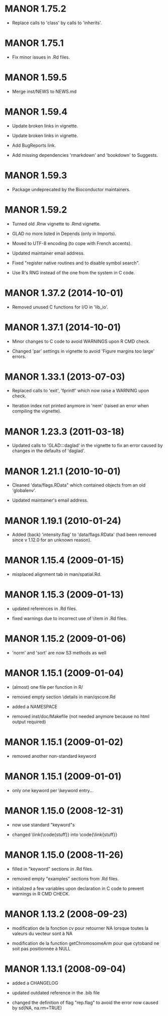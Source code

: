 # MANOR 1.75.2

 * Replace calls to 'class' by calls to 'inherits'.

# MANOR 1.75.1

 * Fix minor issues in .Rd files.

# MANOR 1.59.5

 * Merge inst/NEWS to NEWS.md

# MANOR 1.59.4

 * Update broken links in vignette.

 * Update broken links in vignette.

 * Add BugReports link.

 * Add missing dependencies 'rmarkdown' and 'bookdown' to Suggests.
 

# MANOR 1.59.3

 * Package undeprecated by the Bioconductor maintainers.


# MANOR 1.59.2

 * Turned old .Rnw vignette to .Rmd vignette.
 
 * GLAD no more listed in Depends (only in Imports).
 
 * Moved to UTF-8 encoding (to cope with French accents).
 
 * Updated maintainer email address.
 
 * Fixed "register native routines and to disable symbol search".
 
 * Use R's RNG instead of the one from the system in C code.

# MANOR 1.37.2 (2014-10-01)

 * Removed unused C functions for I/O in 'lib_io'.

# MANOR 1.37.1 (2014-10-01)

 * Minor changes to C code to avoid WARNINGS upon R CMD check.
 
 * Changed 'par' settings in vignette to avoid 'Figure margins too large' errors.


# MANOR 1.33.1 (2013-07-03)

 * Replaced calls to 'exit', 'fprintf' which now raise a WARNING upon check.

 * Iteration index not printed anymore in 'nem' (raised an error when compiling the vignette).

# MANOR 1.23.3 (2011-03-18)

 * Updated calls to 'GLAD:::daglad' in the vignette to fix an error
caused by changes in the defaults of 'daglad'.

# MANOR 1.21.1 (2010-10-01)

 * Cleaned 'data/flags.RData" which contained objects from an old 'globalenv'.

 * Updated maintainer's email address.

# MANOR 1.19.1 (2010-01-24)

 * Added (back) 'intensity.flag' to 'data/flags.RData' (had been removed since v 1.12.0 for an unknown reason).

# MANOR 1.15.4 (2009-01-15)

 * misplaced alignment tab in man/spatial.Rd.

# MANOR 1.15.3 (2009-01-13)

 * updated references in .Rd files.

 * fixed warnings due to incorrect use of \item in .Rd files.

# MANOR 1.15.2 (2009-01-06)

 * 'norm' and 'sort' are now S3 methods as well

# MANOR 1.15.1 (2009-01-04)

 * (almost) one file per function in R/

 * removed empty section \details in man/qscore.Rd

 * added a NAMESPACE

 * removed inst/doc/Makefile (not needed anymore because no html output required)

# MANOR 1.15.1 (2009-01-02)

 * removed another non-standard keyword

# MANOR 1.15.1 (2009-01-01)

 * only one keyword per \keyword entry...

# MANOR 1.15.0 (2008-12-31)

 * now use standard "keyword"s

 * changed \link{\code{stuff}} into \code{\link{stuff}}

# MANOR 1.15.0 (2008-11-26)
 
 * filled in "keyword" sections in .Rd files.
 
 * removed empty "examples" sections from .Rd files.
 
 * initialized a few variables upon declaration in C code to prevent warnings in R CMD CHECK.

# MANOR 1.13.2 (2008-09-23)
 
 * modification de la fonction cv pour retourner NA lorsque toutes la valeurs du vecteur sont à NA
 
 * modification de la function getChromosomeArm pour que cytoband ne soit pas positionnée à NULL

# MANOR 1.13.1 (2008-09-04)

 * added a CHANGELOG

 * updated outdated reference in the .bib file

 * changed the definition of flag "rep.flag" to avoid the error now caused by sd(NA, na.rm=TRUE)
